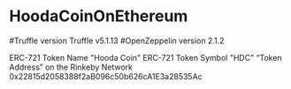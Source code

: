 # HoodaCoinOnEthereum

#Truffle version 
Truffle v5.1.13 
#OpenZeppelin version
2.1.2

ERC-721 Token Name "Hooda Coin"
ERC-721 Token Symbol "HDC"
“Token Address” on the Rinkeby Network 0x22815d2058388f2aB096c50b626cA1E3a28535Ac
